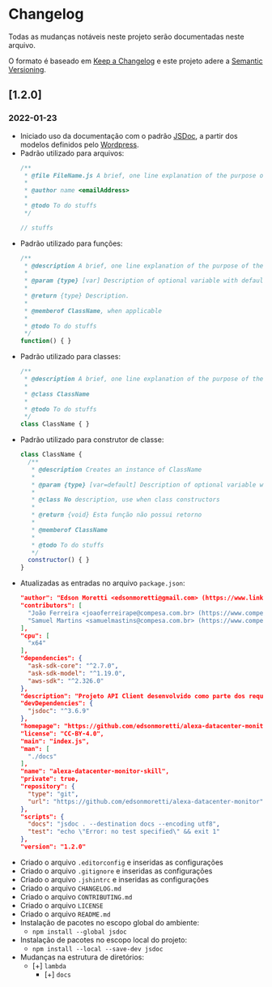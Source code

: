 # Changelog

Todas as mudanças notáveis neste projeto serão documentadas neste arquivo.

O formato é baseado em [Keep a Changelog](http://keepachangelog.com/en/1.0.0/)
e este projeto adere a [Semantic Versioning](http://semver.org/spec/v2.0.0.html).

## [1.2.0]

### 2022-01-23

- Iniciado uso da documentação com o padrão [JSDoc](http://usejsdoc.org/), a partir dos modelos definidos pelo [Wordpress](https://make.wordpress.org/core/handbook/best-practices/inline-documentation-standards/javascript/).
- Padrão utilizado para arquivos:
  ```javascript
  /**
   * @file FileName.js A brief, one line explanation of the purpose of the file. Use a period at the end
   *
   * @author name <emailAddress>
   *
   * @todo To do stuffs
   */

  // stuffs
  ```
- Padrão utilizado para funções:
  ```javascript
  /**
   * @description A brief, one line explanation of the purpose of the function. Use a period at the end
   *
   * @param {type} [var] Description of optional variable with default variable. (Default/Example: value)
   *
   * @return {type} Description.
   *
   * @memberof ClassName, when applicable
   *
   * @todo To do stuffs
   */
  function() { }
  ```
- Padrão utilizado para classes:
  ```javascript
  /**
   * @description A brief, one line explanation of the purpose of the class. Use a period at the end
   *
   * @class ClassName
   *
   * @todo To do stuffs
   */
  class ClassName { }
  ```
- Padrão utilizado para construtor de classe:
  ```javascript
  class ClassName {
    /**
     * @description Creates an instance of ClassName
     *
     * @param {type} [var=default] Description of optional variable with default variable
     *
     * @class No description, use when class constructors
     *
     * @return {void} Esta função não possui retorno
     *
     * @memberof ClassName
     *
     * @todo To do stuffs
     */
    constructor() { }
  }
  ```
- Atualizadas as entradas no arquivo `package.json`:
  ```json
  "author": "Edson Moretti <edsonmoretti@gmail.com> (https://www.linkedin.com/in/edsonmoretti)",
  "contributors": [
    "João Ferreira <joaoferreirape@compesa.com.br> (https://www.compesa.com.br)",
    "Samuel Martins <samuelmastins@compesa.com.br> (https://www.compesa.com.br)"
  ],
  "cpu": [
    "x64"
  ],
  "dependencies": {
    "ask-sdk-core": "^2.7.0",
    "ask-sdk-model": "^1.19.0",
    "aws-sdk": "^2.326.0"
  },
  "description": "Projeto API Client desenvolvido como parte dos requisitos para conclusão da pós em Cloud da UPE",
  "devDependencies": {
    "jsdoc": "^3.6.9"
  },
  "homepage": "https://github.com/edsonmoretti/alexa-datacenter-monitor",
  "license": "CC-BY-4.0",
  "main": "index.js",
  "man": [
    "./docs"
  ],
  "name": "alexa-datacenter-monitor-skill",
  "private": true,
  "repository": {
    "type": "git",
    "url": "https://github.com/edsonmoretti/alexa-datacenter-monitor"
  },
  "scripts": {
    "docs": "jsdoc . --destination docs --encoding utf8",
    "test": "echo \"Error: no test specified\" && exit 1"
  },
  "version": "1.2.0"
  ```
- Criado o arquivo `.editorconfig` e inseridas as configurações
- Criado o arquivo `.gitignore` e inseridas as configurações
- Criado o arquivo `.jshintrc` e inseridas as configurações
- Criado o arquivo `CHANGELOG.md`
- Criado o arquivo `CONTRIBUTING.md`
- Criado o arquivo `LICENSE`
- Criado o arquivo `README.md`
- Instalação de pacotes no escopo global do ambiente:
    - `npm install --global jsdoc`
- Instalação de pacotes no escopo local do projeto:
    - `npm install --local --save-dev jsdoc`
- Mudanças na estrutura de diretórios:
  - [+] `lambda`
    - [+] `docs`
